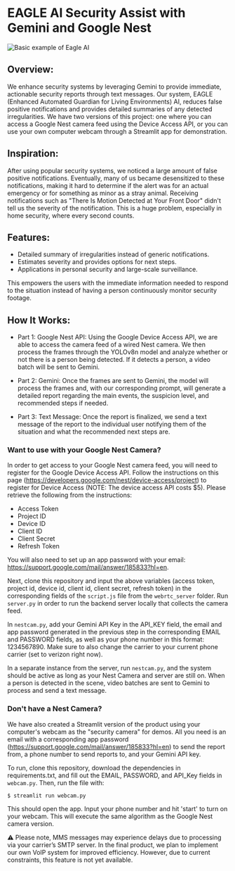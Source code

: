 # EAGLE AI Security Assist with Gemini and Google Nest

![Basic example of Eagle AI](./docs/images/eagleai.gif)

## Overview:

We enhance security systems by leveraging Gemini to provide immediate, actionable security reports through text messages. Our system, EAGLE (Enhanced Automated Guardian for Living Environments) AI, reduces false positive notifications and provides detailed summaries of any detected irregularities. We have two versions of this project: one where you can access a Google Nest camera feed using the Device Access API, or you can use your own computer webcam through a Streamlit app for demonstration.

## Inspiration:

After using popular security systems, we noticed a large amount of false positive notifications. Eventually, many of us became desensitized to these notifications, making it hard to determine if the alert was for an actual emergency or for something as minor as a stray animal. Receiving notifications such as "There Is Motion Detected at Your Front Door" didn't tell us the severity of the notification. This is a huge problem, especially in home security, where every second counts.

## Features:

* Detailed summary of irregularities instead of generic notifications.
* Estimates severity and provides options for next steps.
* Applications in personal security and large-scale surveillance.

This empowers the users with the immediate information needed to respond to the situation instead of having a person continuously monitor security footage.

## How It Works:

- Part 1: Google Nest API: Using the Google Device Access API, we are able to access the camera feed of a wired Nest camera. We then process the frames through the YOLOv8n model and analyze whether or not there is a person being detected. If it detects a person, a video batch will be sent to Gemini.

- Part 2: Gemini: Once the frames are sent to Gemini, the model will process the frames and, with our corresponding prompt, will generate a detailed report regarding the main events, the suspicion level, and recommended steps if needed.

- Part 3: Text Message: Once the report is finalized, we send a text message of the report to the individual user notifying them of the situation and what the recommended next steps are.

### Want to use with your Google Nest Camera?

In order to get access to your Google Nest camera feed, you will need to register for the Google Device Access API. Follow the instructions on this page (https://developers.google.com/nest/device-access/project) to register for Device Access (NOTE: The device access API costs $5). Please retrieve the following from the instructions:
* Access Token
* Project ID
* Device ID
* Client ID
* Client Secret
* Refresh Token

You will also need to set up an app password with your email: https://support.google.com/mail/answer/185833?hl=en.

Next, clone this repository and input the above variables (access token, project id, device id, client id, client secret, refresh token) in the corresponding fields of the `script.js` file from the `webrtc_server` folder. Run `server.py` in order to run the backend server locally that collects the camera feed. 

In `nestcam.py`, add your Gemini API Key in the API_KEY field, the email and app password generated in the previous step in the corresponding EMAIL and PASSWORD fields, as well as your phone number in this format: 1234567890. Make sure to also change the carrier to your current phone carrier (set to verizon right now). 

In a separate instance from the server, run `nestcam.py`, and the system should be active as long as your Nest Camera and server are still on. When a person is detected in the scene, video batches are sent to Gemini to process and send a text message.

### Don't have a Nest Camera?

We have also created a Streamlit version of the product using your computer's webcam as the "security camera" for demos. All you need is an email with a corresponding app password (https://support.google.com/mail/answer/185833?hl=en) to send the report from, a phone number to send reports to, and your Gemini API key.

To run, clone this repository, download the dependencies in requirements.txt, and fill out the EMAIL, PASSWORD, and API_Key fields in `webcam.py`. Then, run the file with:
```shell
$ streamlit run webcam.py
```
This should open the app. Input your phone number and hit 'start' to turn on your webcam. This will execute the same algorithm as the Google Nest camera version.

:warning: Please note, MMS messages may experience delays due to processing via your carrier’s SMTP server. In the final product, we plan to implement our own VoIP system for improved efficiency. However, due to current constraints, this feature is not yet available.
